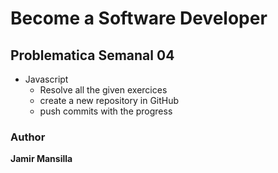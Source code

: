 # Become a Software Developer

## Problematica Semanal 04
* Javascript 
  * Resolve all the given exercices 
  * create a new repository in GitHub
  * push commits with the progress

### Author
__Jamir Mansilla__
